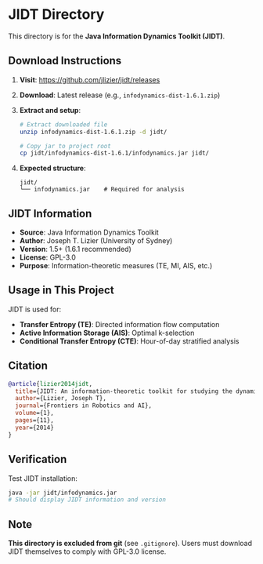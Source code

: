# JIDT Directory

This directory is for the **Java Information Dynamics Toolkit (JIDT)**.

## Download Instructions

1. **Visit**: https://github.com/jlizier/jidt/releases

2. **Download**: Latest release (e.g., `infodynamics-dist-1.6.1.zip`)

3. **Extract and setup**:
   ```bash
   # Extract downloaded file
   unzip infodynamics-dist-1.6.1.zip -d jidt/
   
   # Copy jar to project root
   cp jidt/infodynamics-dist-1.6.1/infodynamics.jar jidt/
   ```

4. **Expected structure**:
   ```
   jidt/
   └── infodynamics.jar    # Required for analysis
   ```

## JIDT Information

- **Source**: Java Information Dynamics Toolkit
- **Author**: Joseph T. Lizier (University of Sydney)
- **Version**: 1.5+ (1.6.1 recommended)
- **License**: GPL-3.0
- **Purpose**: Information-theoretic measures (TE, MI, AIS, etc.)

## Usage in This Project

JIDT is used for:
- **Transfer Entropy (TE)**: Directed information flow computation
- **Active Information Storage (AIS)**: Optimal k-selection
- **Conditional Transfer Entropy (CTE)**: Hour-of-day stratified analysis

## Citation

```bibtex
@article{lizier2014jidt,
  title={JIDT: An information-theoretic toolkit for studying the dynamics of complex systems},
  author={Lizier, Joseph T},
  journal={Frontiers in Robotics and AI},
  volume={1},
  pages={11},
  year={2014}
}
```

## Verification

Test JIDT installation:

```bash
java -jar jidt/infodynamics.jar
# Should display JIDT information and version
```

## Note

**This directory is excluded from git** (see `.gitignore`). Users must download JIDT themselves to comply with GPL-3.0 license.

